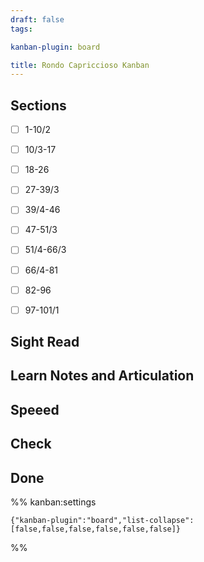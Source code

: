 ```yaml
---
draft: false
tags:

kanban-plugin: board

title: Rondo Capriccioso Kanban
---
```


## Sections

- [ ] 1-10/2
- [ ] 10/3-17
- [ ] 18-26
- [ ] 27-39/3
- [ ] 39/4-46
- [ ] 47-51/3
- [ ] 51/4-66/3
- [ ] 66/4-81
- [ ] 82-96
- [ ] 97-101/1


## Sight Read



## Learn Notes and Articulation



## Speeed



## Check



## Done





%% kanban:settings
```
{"kanban-plugin":"board","list-collapse":[false,false,false,false,false,false]}
```
%%